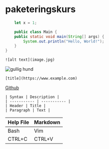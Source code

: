 # paketeringskurs
```javascript
	let x = 1;
```
```java
	public class Main {
	public static void main(String[] args) {
		System.out.println("Hello, World!");
	}
}
```
```
![alt text](image.jpg)
```
![gullig hund](https://unsplash.com/photos/TDUpwlnUA5U)

```
[title](https://www.example.com)
```
[Github](http://www.github.com)
```
| Syntax | Description |
| ----------- | ----------- |
| Header | Title |
| Paragraph | Text |
```
| Help File | Markdown |
| --- | ----------- |
| Bash | Vim |
| CTRL+C | CTRL+V |

